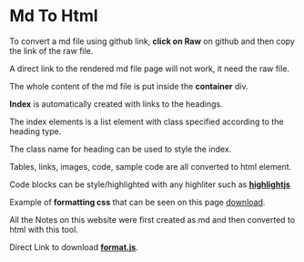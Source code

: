 # Md To Html

To convert a md file using github link, **click on Raw** on github and then copy the link of the raw file.

A direct link to the rendered md file page will not work, it need the raw file.

The whole content of the md file is put inside the **container** div.

**Index** is automatically created with links to the headings.

The index elements is a list element with class specified according to the heading type.

The class name for heading can be used to style the index.

Tables, links, images, code, sample code are all converted to html element.

Code blocks can be style/highlighted with any highliter such as **[highlightjs](https://highlightjorg/")**

Example of **formatting css** that can be seen on this page [download](https://adwait.in/assets/).

All the Notes on this website were first created as md and then converted to html with this tool.

Direct Link to download **[format.js](https://adwait.in/assets/libraries/format.js)**.